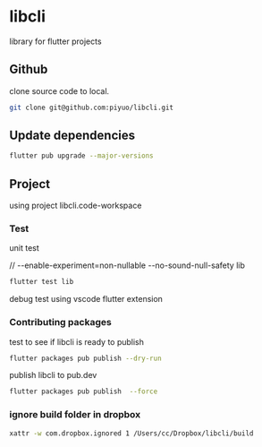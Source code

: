 # libcli

library for flutter projects

## Github

clone source code to local.

```bash
git clone git@github.com:piyuo/libcli.git
```

## Update dependencies

```bash
flutter pub upgrade --major-versions
```

## Project

using project libcli.code-workspace

### Test

unit test

// --enable-experiment=non-nullable --no-sound-null-safety lib

```bash
flutter test lib
```

debug test using vscode flutter extension

### Contributing packages

test to see if libcli is ready to publish

```bash
flutter packages pub publish --dry-run
```

publish libcli to pub.dev

```bash
flutter packages pub publish  --force
```

### ignore build folder in dropbox

``` bash
xattr -w com.dropbox.ignored 1 /Users/cc/Dropbox/libcli/build
```
